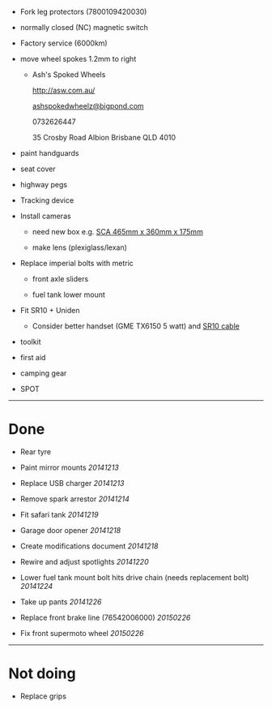 * Fork leg protectors (7800109420030)

* normally closed (NC) magnetic switch

* Factory service (6000km)

* move wheel spokes 1.2mm to right

    * Ash's Spoked Wheels

      http://asw.com.au/

      ashspokedwheelz@bigpond.com

      0732626447
      
      35 Crosby Road Albion Brisbane QLD 4010
      
* paint handguards

* seat cover

* highway pegs

* Tracking device

* Install cameras

    * need new box e.g. [SCA 465mm x 360mm x 175mm](http://www.supercheapauto.com.au/online-store/products/SCA-Safe-Case-465x360x175mm.aspx?pid=326045#Recommendations)

    * make lens (plexiglass/lexan)

* Replace imperial bolts with metric

    * front axle sliders

    * fuel tank lower mount

* Fit SR10 + Uniden

    * Consider better handset (GME TX6150 5 watt) and [SR10 cable](http://www.prestigecom.net.au/SENA-SR10-Twoway-Radio-Adaptor-suit-GME-TX685-TX6150)

* toolkit

* first aid

* camping gear

* SPOT

----

# Done

* Rear tyre

* Paint mirror mounts *20141213*

* Replace USB charger *20141213*

* Remove spark arrestor *20141214*

* Fit safari tank *20141219*

* Garage door opener *20141218*

* Create modifications document *20141218*

* Rewire and adjust spotlights *20141220*

* Lower fuel tank mount bolt hits drive chain (needs replacement bolt) *20141224*

* Take up pants *20141226*

* Replace front brake line (76542006000) *20150226*

* Fix front supermoto wheel *20150226*

----

# Not doing

* Replace grips
